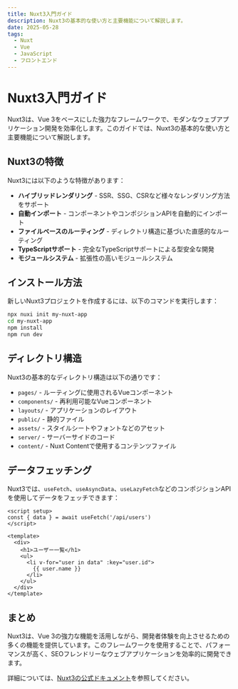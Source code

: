 ```yaml
---
title: Nuxt3入門ガイド
description: Nuxt3の基本的な使い方と主要機能について解説します。
date: 2025-05-28
tags: 
  - Nuxt
  - Vue
  - JavaScript
  - フロントエンド
---
```


# Nuxt3入門ガイド

Nuxt3は、Vue 3をベースにした強力なフレームワークで、モダンなウェブアプリケーション開発を効率化します。このガイドでは、Nuxt3の基本的な使い方と主要機能について解説します。

## Nuxt3の特徴

Nuxt3には以下のような特徴があります：

- **ハイブリッドレンダリング** - SSR、SSG、CSRなど様々なレンダリング方法をサポート
- **自動インポート** - コンポーネントやコンポジションAPIを自動的にインポート
- **ファイルベースのルーティング** - ディレクトリ構造に基づいた直感的なルーティング
- **TypeScriptサポート** - 完全なTypeScriptサポートによる型安全な開発
- **モジュールシステム** - 拡張性の高いモジュールシステム

## インストール方法

新しいNuxt3プロジェクトを作成するには、以下のコマンドを実行します：

```bash
npx nuxi init my-nuxt-app
cd my-nuxt-app
npm install
npm run dev
```

## ディレクトリ構造

Nuxt3の基本的なディレクトリ構造は以下の通りです：

- `pages/` - ルーティングに使用されるVueコンポーネント
- `components/` - 再利用可能なVueコンポーネント
- `layouts/` - アプリケーションのレイアウト
- `public/` - 静的ファイル
- `assets/` - スタイルシートやフォントなどのアセット
- `server/` - サーバーサイドのコード
- `content/` - Nuxt Contentで使用するコンテンツファイル

## データフェッチング

Nuxt3では、`useFetch`、`useAsyncData`、`useLazyFetch`などのコンポジションAPIを使用してデータをフェッチできます：

```vue
<script setup>
const { data } = await useFetch('/api/users')
</script>

<template>
  <div>
    <h1>ユーザー一覧</h1>
    <ul>
      <li v-for="user in data" :key="user.id">
        {{ user.name }}
      </li>
    </ul>
  </div>
</template>
```

## まとめ

Nuxt3は、Vue 3の強力な機能を活用しながら、開発者体験を向上させるための多くの機能を提供しています。このフレームワークを使用することで、パフォーマンスが高く、SEOフレンドリーなウェブアプリケーションを効率的に開発できます。

詳細については、[Nuxt3の公式ドキュメント](https://nuxt.com/docs)を参照してください。

